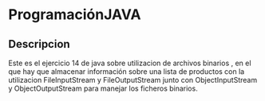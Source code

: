 # ProgramaciónJAVA
## Descripcion
Este es el ejercicio 14 de java sobre utilizacion de archivos binarios , en el que hay que almacenar información sobre una lista de productos con la utilizacion 
FileInputStream y FileOutputStream junto con ObjectInputStream y ObjectOutputStream para manejar los ficheros binarios.
